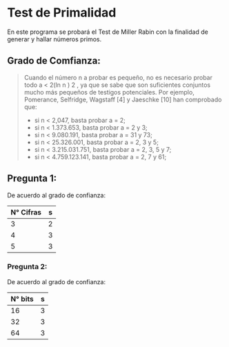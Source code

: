 # Test de Primalidad

En este programa se probará el Test de Miller Rabin con la finalidad de generar y hallar números primos.

## Grado de Comfianza:
>Cuando el número n a probar es pequeño, no es necesario probar todo a < 2(ln n ) 2 , ya que se sabe que son suficientes conjuntos mucho más pequeños de testigos potenciales. Por ejemplo, Pomerance, Selfridge, Wagstaff [4] y Jaeschke [10] han comprobado que:
>* si n < 2,047, basta probar a = 2;
>* si n < 1.373.653, basta probar a = 2 y 3;
>* si n < 9.080.191, basta probar a = 31 y 73;
>* si n < 25.326.001, basta probar a = 2, 3 y 5;
>* si n < 3.215.031.751, basta probar a = 2, 3, 5 y 7;
>* si n < 4.759.123.141, basta probar a = 2, 7 y 61;

## Pregunta 1: 

De  acuerdo al grado de confianza: 

| N° Cifras| s |
| ------- | ------- |
| 3  | 2 |
| 4  | 3 |
| 5  | 3 |

### Pregunta 2: 

De  acuerdo al grado de confianza: 

| N° bits| s |
| ------- | ------- |
| 16  | 3 |
| 32  | 3 |
| 64  | 3 |


